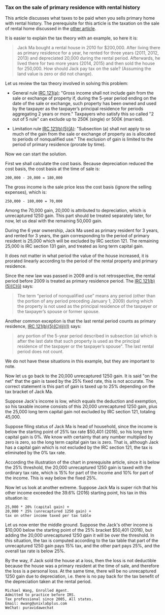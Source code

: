 ### Tax on the sale of primary residence with rental history

This article discusses what taxes to be paid when you sells primary home
with rental history. The prerequisite for this article is the taxation
on the sale of rental home discussed in the
[other article](https://github.com/michaelxwang/tax/blob/master/20181125-sale-of-rental-home.md).

It is easier to explain the tax theory with an example, so here it is:

>Jack Ma bought a rental house in 2010 for $200,000. After living there
>as primary residence for a year, he rented for three years (2011, 2012,
>2013) and depreciated 20,000 during the rental period. Afterwards, he
>lived there for two more years (2014, 2015) and then sold the house for
>250,000. How should Jack pay tax on the sale? (Assuming the land value
>is zero or did not change).

Let us review the tax theory involved in solving this problem:

- General rule [IRC 121(a)](https://www.law.cornell.edu/uscode/text/26/121): "Gross income shall not include gain
from the sale or exchange of property if, during the 5-year period
ending on the date of the sale or exchange, such property has been
owned and used by the taxpayer as the taxpayer’s principal residence
for periods aggregating 2 years or more." Taxpayers who satisfy this
so called "2 out of 5 rule" can exclude up to 250K (single) or 500K (married).

- Limitation rule [IRC 121(b)(5)(A)](https://www.law.cornell.edu/uscode/text/26/121): "Subsection (a) shall not apply
to so much of the gain from the sale or exchange of property as is
allocated to periods of nonqualified use." The exclusion of gain is limited
to the period of primary residence (prorate by time).

Now we can start the solution.

First we shall calculate the cost basis. Because depreciation reduced
the cost basis, the cost basis at the time of sale is:

```200,000 - 20,000 = 180,000```

The gross income is the sale price less the cost basis (ignore the
selling expenses), which is:

```250,000 - 180,000 = 70,000```

Among the 70,000 gain, 20,000 is attributed to depreciation, which is
unrecaptured 1250 gain. This part should be treated separately later,
for now, let us deal with the remaining 50,000 gain.

During the 6 year ownership, Jack Ma used as primary resident for 3
years, and rented for 3 years, the gain corresponding to the period
of primary resident is 25,000 which will be excluded by IRC section
121. The remaining 25,000 is IRC section 131 gain, and treated as long
term capital gain.

It does not matter in what period the value of the house increased,
it is prorated linearly according to the period of the rental property
and primary residence.

Since the new law was passed in 2009 and is
not retrospective, the rental period before 2009 is treated as primary
residence period. The [IRC 121(b)(5)(C)(i)](https://www.law.cornell.edu/uscode/text/26/121) says:

>The term “period of nonqualified use” means any period (other than
>the portion of any period preceding January 1, 2009) during which
>the property is not used as the principal residence of the taxpayer
>or the taxpayer’s spouse or former spouse.

Another common exception is that the last rental period counts as primary residence,
[IRC 121(b)(5)(C)(ii)(I)](https://www.law.cornell.edu/uscode/text/26/121)
says:

>any portion
>of the 5-year period described in subsection (a) which is after the
>last date that such property is used as the principal residence of
>the taxpayer or the taxpayer’s spouse". The last rental period does not
>count.

We do not have these situations in this example, but they are important to note.

Now let us go back to the 20,000 unrecaptured 1250 gain. It is said
"on the net" that the gain is taxed by the 25% fixed rate, this is not
accurate. The correct statement is this part of gain is taxed up to 25%
depending on the tax bracket of Jack Ma.

Suppose Jack's income is low, which equals the deduction and exemption,
so his taxable income consists of this 20,000 unrecaptured 1250 gain,
plus the 25,000 long term capital gain not excluded by IRC section 121,
totaling 45,000.

Suppose filing status of Jack Ma is head of household, since the
income is below the starting point of 25% tax rate \$50,401 (2016),
so his long term capital gain is 0%. We know with certainty that any
number multiplied by zero is zero, so the long term capital gain tax is
zero. That is, although Jack has a capital gain which is not excluded
by the IRC section 121, the tax is eliminated by the 0% tax rate.

According the illustration of the chart in prerequisite article, since it
is below the 25% threshold, the 20,000 unrecaptured 1250 gain is taxed
with the ordinary tax rate, which is 15% for part of the income and 10%
for part of the income. This is way below the fixed 25%.

Now let us look at another extreme. Suppose Jack Ma is super rich that
his other income exceeded the 39.6% (2016) starting point, his tax in
this situation is:

```
25,000 * 20% (capital gain) + 
20,000 * 25% (unrecaptured 1250 gain) + 
tax on other income taxed per tax table
```

Let us now enter the middle ground. Suppose the Jack's other income is
\$10,000 below the starting point of the 25% bracket $50,401 (2016), but
adding the 20,000 unrecaptured 1250 gain it will be over the threshold. In
this situation, the tax is computed according to the tax table that part
of the unrecaptured 1250 gain pays 15% tax, and the other part pays 25%,
and the overall tax rate is below 25%.

By the way, if Jack sold the house at a loss, then the loss is not
deductible because the house was a primary resident at the time of sale,
and therefore the loss is a personal loss. At the same time, there will
be no unrecaptured 1250 gain due to depreciation, i.e. there is no pay back
for the tax benefit of the depreciation taken at the rental period.

```
Michael Wang, Enrolled Agent.
Admitted to practice before IRS.
Tax professional since 2005, All states.
Email: mwang@unixlabplus.com
WeChat: puravidawechat
```

